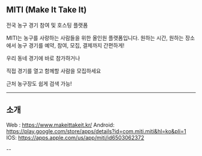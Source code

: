 ## MITI (Make It Take It)

전국 농구 경기 참여 및 호스팅 플랫폼

MITI는 농구를 사랑하는 사람들을 위한 올인원 플랫폼입니다.
원하는 시간, 원하는 장소에서 농구 경기를 예약, 참여, 모집, 결제까지 간편하게!

우리 동네 경기에 바로 참가하거나

직접 경기를 열고 함께할 사람을 모집하세요

근처 농구장도 쉽게 검색 가능!

---

## 소개 
Web : https://www.makeittakeit.kr/
Android: https://play.google.com/store/apps/details?id=com.miti.miti&hl=ko&pli=1
IOS: https://apps.apple.com/us/app/miti/id6503062372

--

## 
